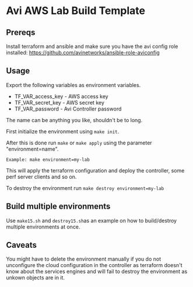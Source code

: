 # Avi AWS Lab Build Template

## Prereqs

Install terraform and ansible and make sure you have the avi config role installed: https://github.com/avinetworks/ansible-role-aviconfig

## Usage
Export the following variables as environment variables.

* TF_VAR_access_key - AWS access key
* TF_VAR_secret_key - AWS secret key
* TF_VAR_password - Avi Controller password

The name can be anything you like, shouldn't be to long.

First initialize the environment using `make init`.

After this is done run `make` or `make apply` using the parameter "environment=name".

    Example: make environment=my-lab

This will apply the terraform configuration and deploy the controller, some perf server clients and so on.

To destroy the environment run `make destroy environment=my-lab`

## Build multiple environments
Use `make15.sh` and `destroy15.sh`as an example on how to build/destroy multiple environments at once.

## Caveats
You might have to delete the environment manually if you do not unconfigure the cloud configuration in the controller as terraform doesn't know about the services engines and will fail to destroy the environment as unkown objects are in it.